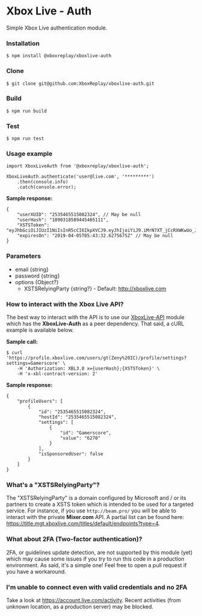 # Xbox Live - Auth

Simple Xbox Live authentication module.

### Installation
```
$ npm install @xboxreplay/xboxlive-auth
```

### Clone
```
$ git clone git@github.com:XboxReplay/xboxlive-auth.git
```

### Build
```
$ npm run build
```

### Test
```
$ npm run test
```

### Usage example

```
import XboxLiveAuth from '@xboxreplay/xboxlive-auth';

XboxLiveAuth.authenticate('user@live.com', '*********')
    .then(console.info)
    .catch(console.error);
```
**Sample response:**
```
{
    "userXUID": "2535465515082324", // May be null
    "userHash": "1890318589445465111",
    "XSTSToken": "eyJhbGciOiJIUzI1NiIsInR5cCI6IkpXVCJ9.eyJhIjoiYiJ9.iMrN7XT_jCcRXWKwUo_JPWeRO75dBOGTzerAO",
    "expiresOn": "2019-04-05T05:43:32.6275675Z" // May be null
}
```

### Parameters

-   email {string}
-   password {string}
-   options {Object?}
    -   XSTSRelyingParty {string?} - Default: http://xboxlive.com

### How to interact with the Xbox Live API?

The best way to interact with the API is to use our [XboxLive-API](https://github.com/XboxReplay/xboxlive-api) module which has the **XboxLive-Auth** as a peer dependency. That said, a cURL example is available below.

**Sample call:**
```
$ curl 'https://profile.xboxlive.com/users/gt(Zeny%20IC)/profile/settings?settings=Gamerscore' \
    -H 'Authorization: XBL3.0 x={userHash};{XSTSToken}' \
    -H 'x-xbl-contract-version: 2'
```

**Sample response:**

```
{
    "profileUsers": [
        {
            "id": "2535465515082324",
            "hostId": "2535465515082324",
            "settings": [
                {
                    "id": "Gamerscore",
                    "value": "6270"
                }
            ],
            "isSponsoredUser": false
        }
    ]
}
```

### What's a "XSTSRelyingParty"?

The "XSTSRelyingParty" is a domain configured by Microsoft and / or its partners to create a XSTS token which is intended to be used for a targeted service. For instance, if you use `http://beam.pro/` you will be able to interact with the private **Mixer.com** API. A partial list can be found here: https://title.mgt.xboxlive.com/titles/default/endpoints?type=4.

### What about 2FA (Two-factor authentication)?

2FA, or guidelines update detection, are not supported by this module (yet) which may cause some issues if you try to run this code in a production environment. As said, it's a simple one! Feel free to open a pull request if you have a workaround.

### I'm unable to connect even with valid credentials and no 2FA

Take a look at https://account.live.com/activity. Recent activities (from unknown location, as a production server) may be blocked.
